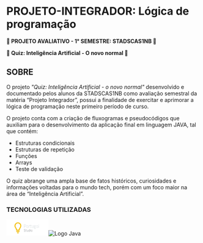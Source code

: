 # PROJETO-INTEGRADOR: Lógica de programação

**📝 PROJETO AVALIATIVO - 1° SEMESTRE: STADSCAS1NB 📝**

**🤖 Quiz: Inteligência Artificial - O novo normal 🤖**

## SOBRE

O projeto *"Quiz: Inteligência Artificial - o novo normal"* desenvolvido e documentado pelos alunos da STADSCAS1NB como avaliação semestral da matéria “Projeto Integrador”, possui a finalidade de exercitar e aprimorar a lógica de programação neste primeiro período de curso.

O projeto conta com a criação de fluxogramas e pseudocódigos que auxiliam para o desenvolvimento da aplicação final em linguagem JAVA, tal que contém:
- Estruturas condicionais
- Estruturas de repetição
- Funções
- Arrays
- Teste de validação

O quiz abrange uma ampla base de fatos históricos, curiosidades e informações voltadas para o mundo tech, porém com um foco maior na área de “Inteligência Artificial”.


### TECNOLOGIAS UTILIZADAS
 <img src="https://github.com/Kinhazin/PROJETO-Quiz-IA/blob/master/portugol.png?raw=true" alt="Logo Portugol" width="110"/><img src="https://github.com/Kinhazin/PROJETO-INTEGRADOR_Quiz/blob/main/Java.png?raw=true" alt="Logo Java" width="90"/>





